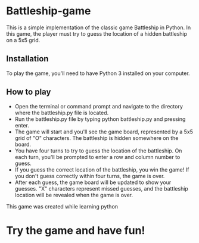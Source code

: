 # Battleship-game
This is a simple implementation of the classic game Battleship in Python. In this game, the player must try to guess the location of a hidden battleship on a 5x5 grid.

## Installation
To play the game, you'll need to have Python 3 installed on your computer.

## How to play

* Open the terminal or command prompt and navigate to the directory where the battleship.py file is located.
* Run the battleship.py file by typing python battleship.py and pressing enter.
* The game will start and you'll see the game board, represented by a 5x5 grid of "O" characters. The battleship is hidden somewhere on the board.
* You have four turns to try to guess the location of the battleship. On each turn, you'll be prompted to enter a row and column number to guess.
* If you guess the correct location of the battleship, you win the game! If you don't guess correctly within four turns, the game is over.
* After each guess, the game board will be updated to show your guesses. "X" characters represent missed guesses, and the battleship location will be revealed when the game is over.

This game was created  while learning python

# Try the game and have fun!
